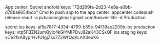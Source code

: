 App center:
Secret android keys: "72d269fa-2d23-4e8a-a0bb-d78ba9654bcb"
Cmd to push app to the app center: appcenter codepush release-react -a pvhaicmcglobal-gmail.com/beaver-life -d Production

secret ios keys: af5a7817-4334-4799-b55e-94f39ae2209b
ios production keys: vtp5FBZN2umQylc4kGlYMIPDvJ82aK43CSxQF
ios staging keys: vCe2fkAByprHvfU1gjZsx7Z2WfQqKLAX0eoK6

